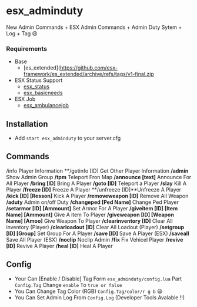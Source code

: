 # esx_adminduty
New Admin Commands + ESX Admin Commands  + Admin Duty Sytem + Log + Tag 😃
### Requirements
* Base
  * [es_extended](https://github.com/esx-framework/es_extended/archive/refs/tags/v1-final.zip
* ESX Status Support
  * [esx_status](https://github.com/ESX-Org/esx_status)
  * [esx_basicneeds](https://github.com/esx-framework/esx_basicneeds)
* ESX Job
  * [esx_ambulancejob](https://github.com/esx-framework/esx_ambulancejob)
## Installation
- Add `start esx_adminduty` to your server.cfg  

## Commands
/info Player Information
**/getinfo [ID] Get Other Player Information
**/admin** Show Admin Group
**/tpm** Teleport Fron Map
**/announce [text]** Announce For All Player
**/bring [ID]** Bring A Player
**/goto [ID]** Teleport a Player
**/slay** Kill A Player
**/freeze [ID]** Freeze A Player
**/unfreeze [ID]**Unfreeze A Player
**/kick [ID] [Resson]** Kick A Player
**/removeweapon [ID]** Remove All Weapon
**/aduty** Admin on/off Duty
**/changeped [Ped Name]** Change Ped Player
**/setarmor [ID] [Ammount]** Set Armor For A Player
**/giveitem [ID] [Item Name] [Ammount]** Give A item To Player
**/giveweapon [ID] [Weapon Name] [Amoo]** Give Weapon To Player
**/clearinventory [ID]** Clear All inventory (Player)
**/clearloadout [ID]** Clear All Loadout (Player)
**/setgroup [ID] [Group]** Set Group For A Player
**/save [ID]** Save A Player (ESX)
**/saveall** Save All Player (ESX)
**/noclip** Noclip Admin
 **/fix** Fix Vehicel Player
 **/revive [ID]** Revive A Player
 **/heal [ID]** Heal A Player
 
 
## Config
- Your Can [Enable / Disable] Tag Form `esx_adminduty/config.lua` Part `Config.Tag` Change `enable` To `true or false`
- You Can Change Tag Color (RGB) `Config.Tag/color/r g b` 😃
- You Can Set Admin Log From `Config.Log` (Developer Tools Avalable !!) 
